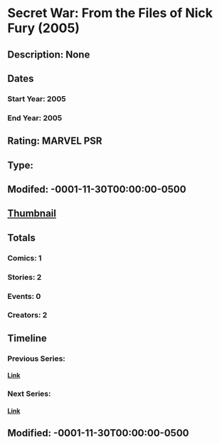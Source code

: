 # Secret War: From the Files of Nick Fury (2005)
## Description: None
## Dates
### Start Year: 2005
### End Year: 2005
## Rating: MARVEL PSR
## Type: 
## Modifed: -0001-11-30T00:00:00-0500
## [Thumbnail](http://i.annihil.us/u/prod/marvel/i/mg/5/f0/4bc63a1c58451.jpg)
## Totals
### Comics: 1
### Stories: 2
### Events: 0
### Creators: 2
## Timeline
### Previous Series: 
#### [Link]()
### Next Series: 
#### [Link]()
## Modified: -0001-11-30T00:00:00-0500